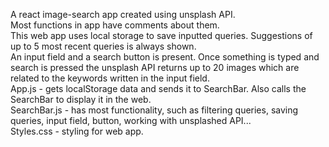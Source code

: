 A react image-search app created using unsplash API.<br />
Most functions in app have comments about them.<br />
This web app uses local storage to save inputted queries. Suggestions of up to 5 most recent queries is always shown. <br />
An input field and a search button is present. Once something is typed and search is pressed the unsplash API returns up to 20 images which are related to the keywords written in the input field. <br />
App.js - gets localStorage data and sends it to SearchBar. Also calls the SearchBar to display it in the web. <br />
SearchBar.js - has most functionality, such as filtering queries, saving queries, input field, button, working with unsplashed API... <br />
Styles.css - styling for web app.
